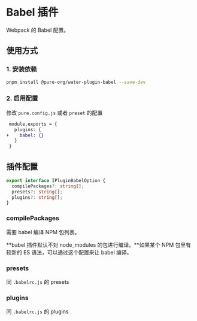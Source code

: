 # Babel 插件

Webpack 的 Babel 配置。

## 使用方式

### 1. 安装依赖

```sh
pnpm install @pure-org/water-plugin-babel --save-dev
```

### 2. 启用配置

修改 `pure.config.js` 或者 `preset` 的配置

```diff
 module.exports = {
   plugins: {
+    babel: {}
   }
 }
```

## 插件配置

```ts
export interface IPluginBabelOption {
  compilePackages?: string[];
  presets?: string[];
  plugins?: string[];
}
```

### compilePackages

需要 babel 编译 NPM 包列表。

**babel 插件默认不对 node_modules 的包进行编译。**如果某个 NPM 包里有较新的 ES 语法，可以通过这个配置来让 babel 编译。

### presets

同 `.babelrc.js` 的 presets

### plugins

同 `.babelrc.js` 的 plugins
